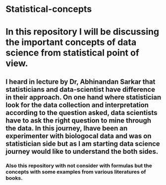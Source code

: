 # Statistical-concepts

# In this repository I will be discussing the important concepts of data science from statistical point of view.

## I heard in lecture by Dr, Abhinandan Sarkar that statisticians and data-scientist have difference in their approach. On one hand where statistician look for the data collection and interpretation according to the question asked, data scientists have to ask the right question to mine through the data. In this journey, Ihave been an experimenter with biologocal data and was on statistician side but as I am starting data science journey would like to understand the both sides.

### Also this repository with not consider with formulas but the concepts with some examples from various literatures of books.
